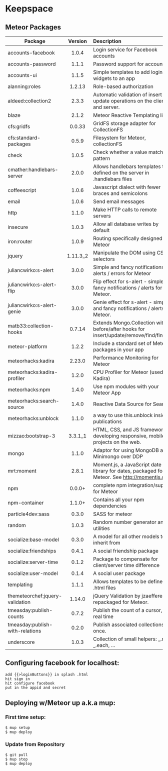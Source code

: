 # Keepspace


## Meteor Packages
| Package                         | Version | Description |
|---------------------------------|:-------:|:----------------------------------------------------------------------------------------------|
|accounts-facebook                |1.0.4    |Login service for Facebook accounts|
|accounts-password                |1.1.1    |Password support for accounts|
|accounts-ui                      |1.1.5    |Simple templates to add login widgets to an app|
|alanning:roles                   |1.2.13   |Role-based authorization|
|aldeed:collection2               |2.3.3    |Automatic validation of insert and update operations on the client and server.|
|blaze                            |2.1.2    |Meteor Reactive Templating library|
|cfs:gridfs                       |0.0.33   |  GridFS storage adapter for CollectionFS|
|cfs:standard-packages            |0.5.9    |  Filesystem for Meteor, collectionFS|
|check                            |1.0.5    |Check whether a value matches a pattern|
|cmather:handlebars-server        |2.0.0    |  Allows handlebars templates to be defined on the server in .handlebars files|
|coffeescript                     |1.0.6    |Javascript dialect with fewer braces and semicolons|
|email                            |1.0.6    |Send email messages|
|http                             |1.1.0    |Make HTTP calls to remote servers|
|insecure                         |1.0.3    |Allow all database writes by default|
|iron:router                      |1.0.9    |Routing specifically designed for Meteor|
|jquery                           |1.11.3_2 |Manipulate the DOM using CSS selectors|
|juliancwirko:s-alert             |3.0.0    |Simple and fancy notifications / alerts / errors for Meteor|
|juliancwirko:s-alert-flip        |3.0.0    |Flip effect for s-alert - simple and fancy notifications / alerts for Meteor.|
|juliancwirko:s-alert-genie       |3.0.0    |Genie effect for s-alert - simple and fancy notifications / alerts for Meteor.|
|matb33:collection-hooks          |0.7.14   |Extends Mongo.Collection with before/after hooks for insert/update/remove/find/findOne| 
|meteor-platform                  |1.2.2    |Include a standard set of Meteor packages in your app |
|meteorhacks:kadira               |2.23.0   |Performance Monitoring for Meteor |
|meteorhacks:kadira-profiler      |1.2.0    |CPU Profiler for Meteor (used with Kadira) |
|meteorhacks:npm                  |1.4.0    |Use npm modules with your Meteor App |
|meteorhacks:search-source        |1.4.0    |Reactive Data Source for Search|
|meteorhacks:unblock              |1.1.0    |a way to use this.unblock inside publications|
|mizzao:bootstrap-3               |3.3.1_1  |HTML, CSS, and JS framework for developing responsive, mobile first projects on the web.|
|mongo                            |1.1.0    |Adaptor for using MongoDB and Minimongo over DDP |
|mrt:moment                       |2.8.1    |Moment.js, a JavaScript date library for dates, packaged for Meteor. See http://momentjs.com.|
|npm                              |0.0.0+   |complete npm integration/support for Meteor|
|npm-container                    |1.1.0+   |Contains all your npm dependencies|
|particle4dev:sass                |0.3.0    |SASS for meteor|
|random                           |1.0.3    |Random number generator and utilities|
|socialize:base-model             |0.3.0    |A model for all other models to inherit from| 
|socialize:friendships            |0.4.1    |A social friendship package|
|socialize:server-time            |0.1.2    |Package to compensate for client/server time difference|
|socialize:user-model             |0.1.4    |A social user package|
|templating                       |1.1.1    |Allows templates to be defined in .html files|
|themeteorchef:jquery-validation  |1.14.0   |jQuery Validation by jzaefferer, repackaged for Meteor.|
|tmeasday:publish-counts          |0.7.2    |Publish the count of a cursor, in real time|
|tmeasday:publish-with-relations  |0.2.0    |Publish associated collections at once.|
|underscore                       |1.0.3    |Collection of small helpers: _.map, _.each, ... |


## Configuring facebook for localhost:
```
add {{>loginButtons}} in splash .html 
hit sign in
hit configure facebook
put in the appid and secret 
```

## Deploying w/Meteor up a.k.a mup:

### First time setup: 
```
$ mup setup
$ mup deploy
```

### Update from Repository
```
$ git pull 
$ mup stop
$ mup deploy
```
